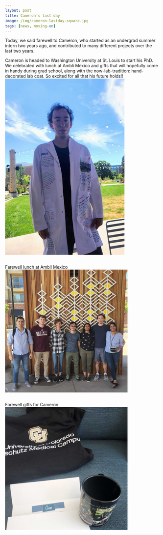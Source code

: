 ```yaml
---
layout: post
title: Cameron's last day
image: /img/cameron-lastday-square.jpg
tags: [news, moving-on]
---
```


Today, we said farewell to Cameron, who started as an undergrad summer intern two years ago, and contributed to many different projects over the last two years. 

Cameron is headed to Washington University at St. Louis to start his PhD. We celebrated with lunch at Ambli Mexico and gifts that will hopefully come in handy during grad school, along with the now-lab-tradition: hand-decorated lab coat. So excited for all that his future holds!! 
<br>
<img align="center" src="/img/cameron-lastday.jpg" style="width:390px !important;height:574px !important;" />
<br>
<br>

Farewell lunch at Ambli Mexico
<img align="center" src="/img/cameron-lastday-group.jpg" style="width:400px !important;height:400px !important;" />
<br>
<br>

Farewell gifts for Cameron
<img align="center" src="/img/gifts-cameron-lastday.jpg" style="width:400px !important;height:400px !important;" />
<br>
<br>
